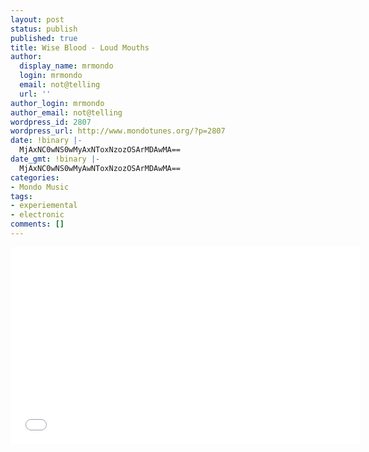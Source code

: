 ```yaml
---
layout: post
status: publish
published: true
title: Wise Blood - Loud Mouths
author:
  display_name: mrmondo
  login: mrmondo
  email: not@telling
  url: ''
author_login: mrmondo
author_email: not@telling
wordpress_id: 2807
wordpress_url: http://www.mondotunes.org/?p=2807
date: !binary |-
  MjAxNC0wNS0wMyAxNToxNzozOSArMDAwMA==
date_gmt: !binary |-
  MjAxNC0wNS0wMyAwNToxNzozOSArMDAwMA==
categories:
- Mondo Music
tags:
- experiemental
- electronic
comments: []
---
```

<iframe width="560" height="315" src="//www.youtube.com/embed/MWHXni9Lu1Q" frameborder="0"> </iframe>
